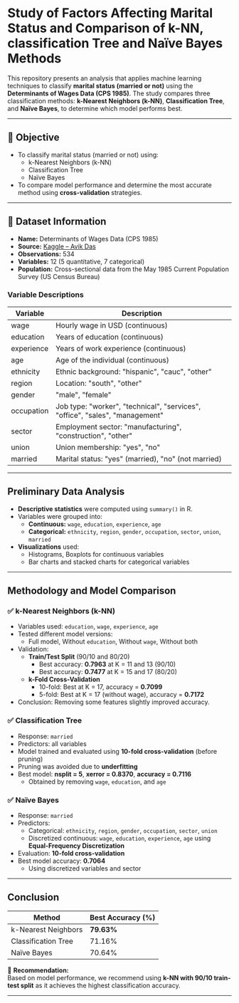 # Study of Factors Affecting Marital Status and Comparison of k-NN, classification Tree and Naïve Bayes Methods

This repository presents an analysis that applies machine learning techniques to classify **marital status (married or not)** using the **Determinants of Wages Data (CPS 1985)**. The study compares three classification methods: **k-Nearest Neighbors (k-NN)**, **Classification Tree**, and **Naïve Bayes**, to determine which model performs best.

---

## 📌 Objective

- To classify marital status (married or not) using:
  - k-Nearest Neighbors (k-NN)
  - Classification Tree
  - Naïve Bayes
- To compare model performance and determine the most accurate method using **cross-validation** strategies.

---

## 📂 Dataset Information

- **Name:** Determinants of Wages Data (CPS 1985)  
- **Source:** [Kaggle – Avik Das](https://www.kaggle.com/datasets/avikdas2021/determinants-of-wages-data-cps-1985)  
- **Observations:** 534  
- **Variables:** 12 (5 quantitative, 7 categorical)  
- **Population:** Cross-sectional data from the May 1985 Current Population Survey (US Census Bureau)

### Variable Descriptions

| Variable      | Description                                                                 |
|---------------|-----------------------------------------------------------------------------|
| wage          | Hourly wage in USD (continuous)                                             |
| education     | Years of education (continuous)                                             |
| experience    | Years of work experience (continuous)                                       |
| age           | Age of the individual (continuous)                                          |
| ethnicity     | Ethnic background: "hispanic", "cauc", "other"                              |
| region        | Location: "south", "other"                                                  |
| gender        | "male", "female"                                                            |
| occupation    | Job type: "worker", "technical", "services", "office", "sales", "management"|
| sector        | Employment sector: "manufacturing", "construction", "other"                 |
| union         | Union membership: "yes", "no"                                               |
| married       | Marital status: "yes" (married), "no" (not married)                         |

---

## Preliminary Data Analysis

- **Descriptive statistics** were computed using `summary()` in R.
- Variables were grouped into:
  - **Continuous:** `wage`, `education`, `experience`, `age`
  - **Categorical:** `ethnicity`, `region`, `gender`, `occupation`, `sector`, `union`, `married`
- **Visualizations** used:
  - Histograms, Boxplots for continuous variables
  - Bar charts and stacked charts for categorical variables

---

##  Methodology and Model Comparison

### ✅ k-Nearest Neighbors (k-NN)

- Variables used: `education`, `wage`, `experience`, `age`
- Tested different model versions:
  - Full model, Without `education`, Without `wage`, Without both
- Validation:
  - **Train/Test Split** (90/10 and 80/20)
    - Best accuracy: **0.7963** at K = 11 and 13 (90/10)
    - Best accuracy: **0.7477** at K = 15 and 17 (80/20)
  - **k-Fold Cross-Validation**
    - 10-fold: Best at K = 17, accuracy = **0.7099**
    - 5-fold: Best at K = 17 (without wage), accuracy = **0.7172**
- Conclusion: Removing some features slightly improved accuracy.

### ✅ Classification Tree

- Response: `married`
- Predictors: all variables
- Model trained and evaluated using **10-fold cross-validation** (before pruning)
- Pruning was avoided due to **underfitting**
- Best model: **nsplit = 5**, **xerror = 0.8370**, **accuracy = 0.7116**
  - Obtained by removing `wage`, `education`, and `age`

### ✅ Naïve Bayes

- Response: `married`
- Predictors:
  - Categorical: `ethnicity`, `region`, `gender`, `occupation`, `sector`, `union`
  - Discretized continuous: `wage`, `education`, `experience`, `age` using **Equal-Frequency Discretization**
- Evaluation: **10-fold cross-validation**
- Best model accuracy: **0.7064**  
  - Using discretized variables and sector

---

## Conclusion

| Method              | Best Accuracy (%) |
|---------------------|------------------|
| k-Nearest Neighbors | **79.63%**        |
| Classification Tree | 71.16%            |
| Naïve Bayes         | 70.64%            |

📌 **Recommendation:**  
Based on model performance, we recommend using **k-NN with 90/10 train-test split** as it achieves the highest classification accuracy.

---



